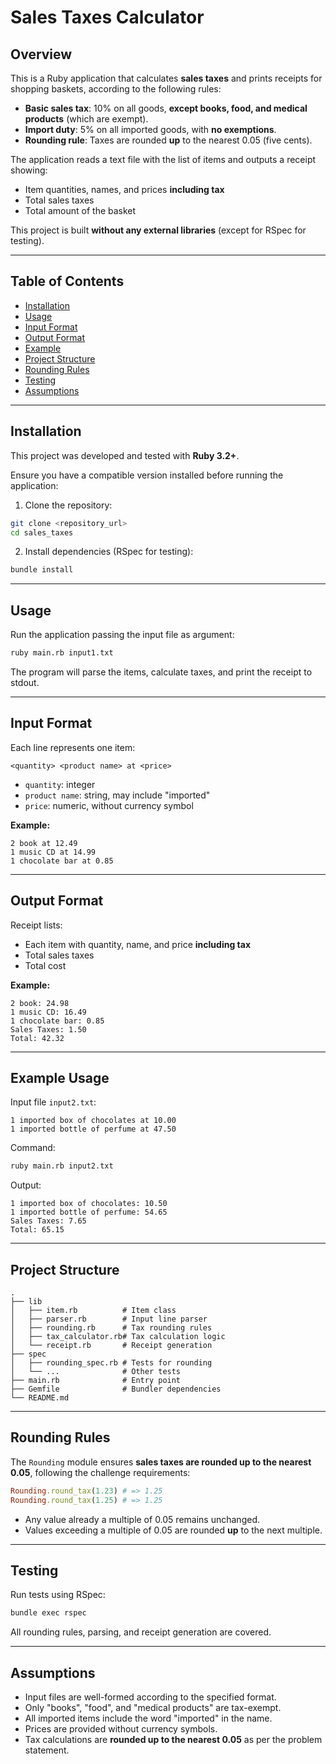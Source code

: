 # Sales Taxes Calculator

## Overview

This is a Ruby application that calculates **sales taxes** and prints receipts for shopping baskets, according to the following rules:

- **Basic sales tax**: 10% on all goods, **except books, food, and medical products** (which are exempt).
- **Import duty**: 5% on all imported goods, with **no exemptions**.
- **Rounding rule**: Taxes are rounded **up** to the nearest 0.05 (five cents).

The application reads a text file with the list of items and outputs a receipt showing:

- Item quantities, names, and prices **including tax**
- Total sales taxes
- Total amount of the basket

This project is built **without any external libraries** (except for RSpec for testing).

---

## Table of Contents

- [Installation](#installation)
- [Usage](#usage)
- [Input Format](#input-format)
- [Output Format](#output-format)
- [Example](#example)
- [Project Structure](#project-structure)
- [Rounding Rules](#rounding-rules)
- [Testing](#testing)
- [Assumptions](#assumptions)

---

## Installation

This project was developed and tested with **Ruby 3.2+**.

Ensure you have a compatible version installed before running the application:

1. Clone the repository:

```bash
git clone <repository_url>
cd sales_taxes
```

2. Install dependencies (RSpec for testing):

```bash
bundle install
```

---

## Usage

Run the application passing the input file as argument:

```bash
ruby main.rb input1.txt
```

The program will parse the items, calculate taxes, and print the receipt to stdout.

---

## Input Format

Each line represents one item:

```
<quantity> <product name> at <price>
```

- `quantity`: integer
- `product name`: string, may include "imported"
- `price`: numeric, without currency symbol

**Example:**

```
2 book at 12.49
1 music CD at 14.99
1 chocolate bar at 0.85
```

---

## Output Format

Receipt lists:

- Each item with quantity, name, and price **including tax**
- Total sales taxes
- Total cost

**Example:**

```
2 book: 24.98
1 music CD: 16.49
1 chocolate bar: 0.85
Sales Taxes: 1.50
Total: 42.32
```

---

## Example Usage

Input file `input2.txt`:

```
1 imported box of chocolates at 10.00
1 imported bottle of perfume at 47.50
```

Command:

```bash
ruby main.rb input2.txt
```

Output:

```
1 imported box of chocolates: 10.50
1 imported bottle of perfume: 54.65
Sales Taxes: 7.65
Total: 65.15
```

---

## Project Structure

```
.
├── lib
│   ├── item.rb          # Item class
│   ├── parser.rb        # Input line parser
│   ├── rounding.rb      # Tax rounding rules
│   ├── tax_calculator.rb# Tax calculation logic
│   └── receipt.rb       # Receipt generation
├── spec
│   ├── rounding_spec.rb # Tests for rounding
│   └── ...              # Other tests
├── main.rb              # Entry point
├── Gemfile              # Bundler dependencies
└── README.md
```

---

## Rounding Rules

The `Rounding` module ensures **sales taxes are rounded up to the nearest 0.05**, following the challenge requirements:

```ruby
Rounding.round_tax(1.23) # => 1.25
Rounding.round_tax(1.25) # => 1.25
```

- Any value already a multiple of 0.05 remains unchanged.
- Values exceeding a multiple of 0.05 are rounded **up** to the next multiple.

---

## Testing

Run tests using RSpec:

```bash
bundle exec rspec
```

All rounding rules, parsing, and receipt generation are covered.

---

## Assumptions

- Input files are well-formed according to the specified format.
- Only "books", "food", and "medical products" are tax-exempt.
- All imported items include the word "imported" in the name.
- Prices are provided without currency symbols.
- Tax calculations are **rounded up to the nearest 0.05** as per the problem statement.
